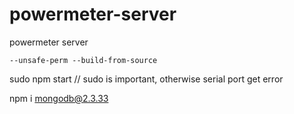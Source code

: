 # powermeter-server
powermeter server
```
--unsafe-perm --build-from-source
```
sudo npm start // sudo is important, otherwise serial port get error

npm i mongodb@2.3.33
